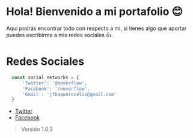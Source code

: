 # Hola! Bienvenido a mi portafolio :blush:
Aquí podrás encontrar todo con respecto a mi, si tienes algo que aportar puedes escribirme a mis redes sociales :+1:.

# Redes Sociales
```javascript
  const social_networks = {
      'Twitter': '@noverflow',
      'Facebook': '/noverflow',
      'Gmail': 'jfbaquerocelis@gmail.com'
  }
```

* [Twitter](http://twitter.com/noverflow)
* [Facebook](http://facebook.com/noverflow)

> Versión 1.0.3
